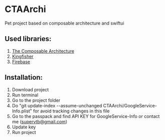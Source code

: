 # CTAArchi
Pet project based on composable architecture and swiftui

## Used libraries:
1. [The Composable Architecture](https://github.com/pointfreeco/swift-composable-architecture)
2. [Kingfisher](https://github.com/onevcat/Kingfisher)
3. [Firebase](https://github.com/firebase/firebase-ios-sdk)

## Installation:
1. Download project
2. Run terminal
3. Go to the project folder
4. Do "git update-index --assume-unchanged CTAArchi/GoogleService-Info.plist" for avoid tracking changes in this file
5. Go to the passpack and find API KEY for GoogleService-Info or contact me (supervtb@gmail.com)
6. Update key
7. Run project